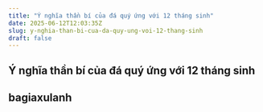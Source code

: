 ```yaml
---
title: "Ý nghĩa thần bí của đá quý ứng với 12 tháng sinh"
date: 2025-06-12T12:03:35Z
slug: y-nghia-than-bi-cua-da-quy-ung-voi-12-thang-sinh
draft: false
---
```


## Ý nghĩa thần bí của đá quý ứng với 12 tháng sinh

## bagiaxulanh

